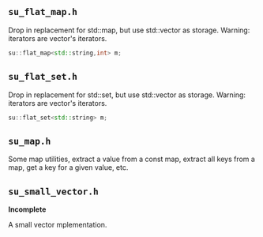 ## `su_flat_map.h`

Drop in replacement for std::map, but use std::vector as
storage. Warning: iterators are vector's iterators.

```C++
su::flat_map<std::string,int> m;
```

## `su_flat_set.h`

Drop in replacement for std::set, but use std::vector as
storage. Warning: iterators are vector's iterators.

```C++
su::flat_set<std::string> m;
```

## `su_map.h`

Some map utilities, extract a value from a const map, extract all keys from a map, get a key for a given value, etc.

## `su_small_vector.h`

**Incomplete**

A small vector mplementation.
